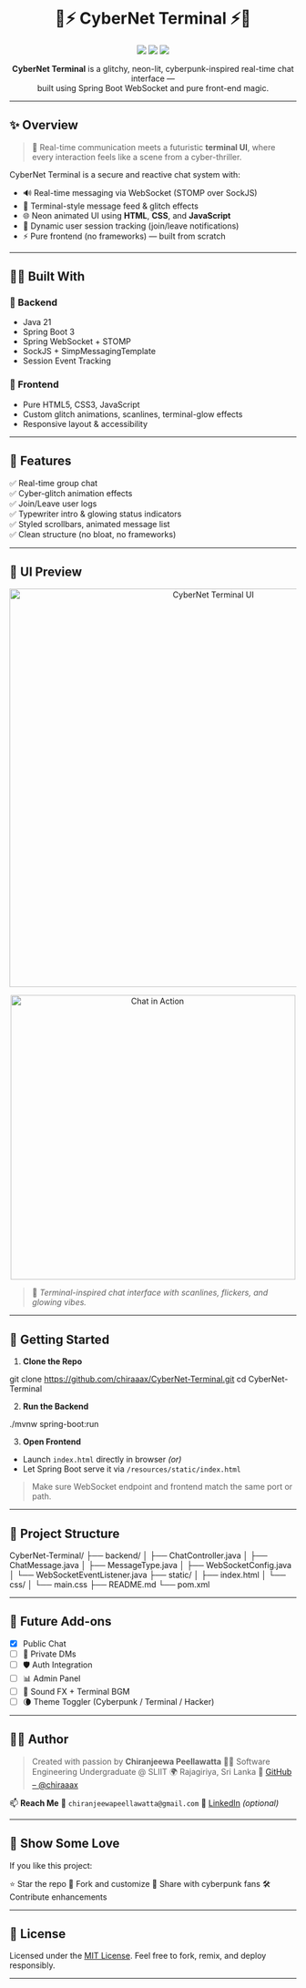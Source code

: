 <h1 align="center">🧠⚡ CyberNet Terminal ⚡🧠</h1>
<p align="center">
  <img src="https://img.shields.io/badge/Built%20With-Spring%20Boot%20%26%20WebSocket-green?style=flat-square"/>
  <img src="https://img.shields.io/badge/Live-Real--Time%20Chat-blue?style=flat-square"/>
  <img src="https://img.shields.io/badge/UI-Cyberpunk%20Glitch%20Style-purple?style=flat-square"/>
</p>

<p align="center">
  <b>CyberNet Terminal</b> is a glitchy, neon-lit, cyberpunk-inspired real-time chat interface — <br>
  built using Spring Boot WebSocket and pure front-end magic.
</p>

---

## ✨ Overview

> 💬 Real-time communication meets a futuristic **terminal UI**, where every interaction feels like a scene from a cyber-thriller.

CyberNet Terminal is a secure and reactive chat system with:

- 🔊 Real-time messaging via WebSocket (STOMP over SockJS)
- 🧪 Terminal-style message feed & glitch effects
- 🌐 Neon animated UI using **HTML**, **CSS**, and **JavaScript**
- 🧍 Dynamic user session tracking (join/leave notifications)
- ⚡️ Pure frontend (no frameworks) — built from scratch

---

## 🧑‍💻 Built With

### 🔹 Backend
- Java 21
- Spring Boot 3
- Spring WebSocket + STOMP
- SockJS + SimpMessagingTemplate
- Session Event Tracking

### 🔹 Frontend
- Pure HTML5, CSS3, JavaScript
- Custom glitch animations, scanlines, terminal-glow effects
- Responsive layout & accessibility

---

## 🧬 Features

✅ Real-time group chat  
✅ Cyber-glitch animation effects  
✅ Join/Leave user logs  
✅ Typewriter intro & glowing status indicators  
✅ Styled scrollbars, animated message list  
✅ Clean structure (no bloat, no frameworks)

---

## 🌈 UI Preview

<p align="center">
  <img src="screenshots/terminal-ui.png" width="700" alt="CyberNet Terminal UI"/>
</p>

<p align="center">
  <img src="screenshots/chat-demo.gif" width="500" alt="Chat in Action"/>
</p>

> 👾 *Terminal-inspired chat interface with scanlines, flickers, and glowing vibes.*

---

## 🚀 Getting Started

1. **Clone the Repo**

git clone https://github.com/chiraaax/CyberNet-Terminal.git
cd CyberNet-Terminal


2. **Run the Backend**


./mvnw spring-boot:run


3. **Open Frontend**

* Launch `index.html` directly in browser
  *(or)*
* Let Spring Boot serve it via `/resources/static/index.html`

> Make sure WebSocket endpoint and frontend match the same port or path.

---

## 📁 Project Structure


CyberNet-Terminal/
├── backend/
│   ├── ChatController.java
│   ├── ChatMessage.java
│   ├── MessageType.java
│   ├── WebSocketConfig.java
│   └── WebSocketEventListener.java
├── static/
│   ├── index.html
│   └── css/
│       └── main.css
├── README.md
└── pom.xml


---

## 🔮 Future Add-ons

* [x] Public Chat
* [ ] 🔐 Private DMs
* [ ] 🛡️ Auth Integration
* [ ] 📊 Admin Panel
* [ ] 🎵 Sound FX + Terminal BGM
* [ ] 🌘 Theme Toggler (Cyberpunk / Terminal / Hacker)

---

## 👨‍🎓 Author

> Created with passion by
> **Chiranjeewa Peellawatta**
> 🧑‍💻 Software Engineering Undergraduate @ SLIIT
> 🌍 Rajagiriya, Sri Lanka
> 🔗 [GitHub – @chiraaax](https://github.com/chiraaax)

📫 **Reach Me**
📧 `chiranjeewapeellawatta@gmail.com`
🔗 [LinkedIn](#) *(optional)*

---

## 🌟 Show Some Love

If you like this project:

⭐ Star the repo
🍴 Fork and customize
🧠 Share with cyberpunk fans
🛠️ Contribute enhancements

---

## 📜 License

Licensed under the [MIT License](LICENSE).
Feel free to fork, remix, and deploy responsibly.

---
